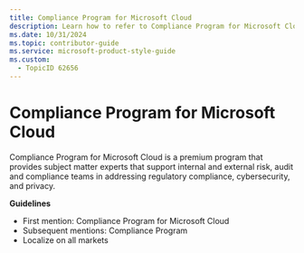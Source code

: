 ```yaml
---
title: Compliance Program for Microsoft Cloud
description: Learn how to refer to Compliance Program for Microsoft Cloud in your content.
ms.date: 10/31/2024
ms.topic: contributor-guide
ms.service: microsoft-product-style-guide
ms.custom:
  - TopicID 62656
---
```



# Compliance Program for Microsoft Cloud

Compliance Program for Microsoft Cloud is a premium program that provides subject matter experts that support internal and external risk, audit and compliance teams in addressing regulatory compliance, cybersecurity, and privacy.

**Guidelines**

- First mention: Compliance Program for Microsoft Cloud  
- Subsequent mentions: Compliance Program  
- Localize on all markets  

  